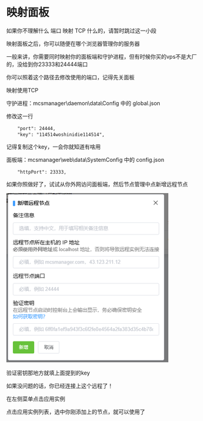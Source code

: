 # 映射面板

如果你不理解什么 端口 映射 TCP 什么的，请暂时跳过这一小段



映射面板之后，你可以随便在哪个浏览器管理你的服务器

一般来讲，你需要同时映射你的面板端和守护进程，但有时候你买的vps不是大厂的，没给到你23333和24444端口

你可以照着这个路径去修改使用的端口，记得先关面板

映射使用TCP



守护进程：mcsmanager\daemon\data\Config 中的 global.json

修改这一行

```
    "port": 24444,
    "key": "114514woshinidie114514",
```

记得复制这个key，一会你就知道有啥用



面板端：mcsmanager\web\data\SystemConfig 中的 config.json

```
    "httpPort": 23333,
```

如果你照做好了，试试从你外网访问面板端，然后节点管理中点新增远程节点

![](/assets/MCSM8.png)

验证密钥那地方就填上面提到的key

如果没问题的话，你已经连接上这个远程了！



在左侧菜单点击应用实例

点击应用实例列表，选中你刚添加上的节点，就可以使用了

